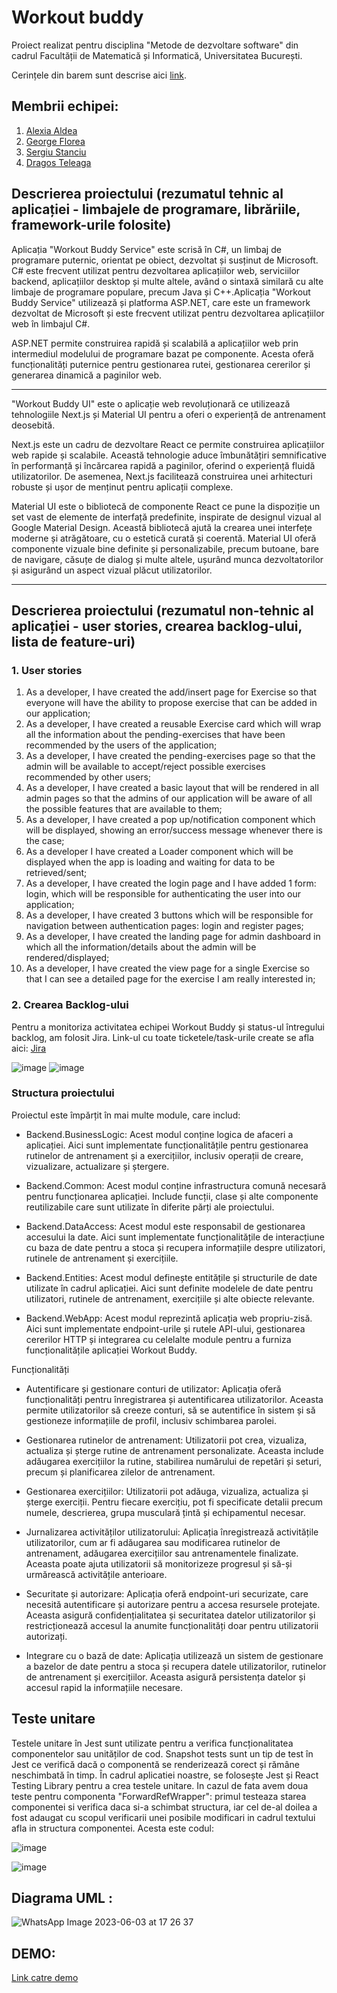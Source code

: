# Workout buddy

Proiect realizat pentru disciplina "Metode de dezvoltare software" din cadrul Facultății de Matematică și Informatică, Universitatea București.

Cerințele din barem sunt descrise aici [link](https://app.box.com/notes/46831554845?s=6ly7x02gnt1i3yyjb5hec4no4narasnu).

## Membrii echipei:

1. [Alexia Aldea](https://github.com/allee15)
2. [George Florea](https://github.com/jovialjoker)
3. [Sergiu Stanciu](https://github.com/Sergiu44)
4. [Dragos Teleaga](https://github.com/dragosteleaga)

## Descrierea proiectului (rezumatul tehnic al aplicației - limbajele de programare, librăriile, framework-urile folosite)

Aplicația "Workout Buddy Service" este scrisă în C#, un limbaj de programare puternic, orientat pe obiect, dezvoltat și susținut de Microsoft. C# este frecvent utilizat pentru dezvoltarea aplicațiilor web, serviciilor backend, aplicațiilor desktop și multe altele, având o sintaxă similară cu alte limbaje de programare populare, precum Java și C++.Aplicația "Workout Buddy Service" utilizează și platforma ASP.NET, care este un framework dezvoltat de Microsoft și este frecvent utilizat pentru dezvoltarea aplicațiilor web în limbajul C#.

ASP.NET permite construirea rapidă și scalabilă a aplicațiilor web prin intermediul modelului de programare bazat pe componente. Acesta oferă funcționalități puternice pentru gestionarea rutei, gestionarea cererilor și generarea dinamică a paginilor web.

----
"Workout Buddy UI" este o aplicație web revoluționară ce utilizează tehnologiile Next.js și Material UI pentru a oferi o experiență de antrenament deosebită.

Next.js este un cadru de dezvoltare React ce permite construirea aplicațiilor web rapide și scalabile. Această tehnologie aduce îmbunătățiri semnificative în performanță și încărcarea rapidă a paginilor, oferind o experiență fluidă utilizatorilor. De asemenea, Next.js facilitează construirea unei arhitecturi robuste și ușor de menținut pentru aplicații complexe.

Material UI este o bibliotecă de componente React ce pune la dispoziție un set vast de elemente de interfață predefinite, inspirate de designul vizual al Google Material Design. Această bibliotecă ajută la crearea unei interfețe moderne și atrăgătoare, cu o estetică curată și coerentă. Material UI oferă componente vizuale bine definite și personalizabile, precum butoane, bare de navigare, căsuțe de dialog și multe altele, ușurând munca dezvoltatorilor și asigurând un aspect vizual plăcut utilizatorilor.

----
## Descrierea proiectului (rezumatul non-tehnic al aplicației - user stories, crearea backlog-ului, lista de feature-uri)

### 1. User stories

1. As a developer, I have created the add/insert page for Exercise so that everyone will have the ability to propose exercise that can be added in our application;
2. As a developer, I have created a reusable Exercise card which will wrap all the information about the pending-exercises that have been recommended by the users of the application;
3. As a developer, I have created the pending-exercises page so that the admin will be available to accept/reject possible exercises recommended by other users;
4. As a developer, I have created a basic layout that will be rendered in all admin pages so that the admins of our application will be aware of all the possible features that are available to them;
5. As a developer, I have created a pop up/notification component which will be displayed, showing an error/success message whenever there is the case;
6. As a developer I have created a Loader component which will be displayed when the app is loading and waiting for data to be retrieved/sent;
7. As a developer, I have created the login page and I have added 1 form: login, which will be responsible for authenticating the user into our application;
8. As a developer, I have created 3 buttons which will be responsible for navigation between authentication pages: login and register pages;
9. As a developer, I have created the landing page for admin dashboard in which all the information/details about the admin will be rendered/displayed;
10. As a developer, I have created the view page for a single Exercise so that I can see a detailed page for the exercise I am really interested in;

### 2. Crearea Backlog-ului
Pentru a monitoriza activitatea echipei Workout Buddy și status-ul întregului backlog, am folosit Jira. Link-ul cu toate ticketele/task-urile create se afla aici: [Jira](https://broofs.atlassian.net/jira/core/projects/WOR/issues/?filter=allissues)

![image](https://github.com/WorkoutBuddyMDS/workout-buddy.service/assets/75164603/87ef386c-6d77-4973-b201-38fa19fee3de)
![image](https://github.com/WorkoutBuddyMDS/workout-buddy.service/assets/75164603/c3e3b87d-f714-42cd-91c4-6b9603220381)

### Structura proiectului
Proiectul este împărțit în mai multe module, care includ:

- Backend.BusinessLogic: Acest modul conține logica de afaceri a aplicației. Aici sunt implementate funcționalitățile pentru gestionarea rutinelor de antrenament și a exercițiilor, inclusiv operații de creare, vizualizare, actualizare și ștergere.

- Backend.Common: Acest modul conține infrastructura comună necesară pentru funcționarea aplicației. Include funcții, clase și alte componente reutilizabile care sunt utilizate în diferite părți ale proiectului.

- Backend.DataAccess: Acest modul este responsabil de gestionarea accesului la date. Aici sunt implementate funcționalitățile de interacțiune cu baza de date pentru a stoca și recupera informațiile despre utilizatori, rutinele de antrenament și exercițiile.

- Backend.Entities: Acest modul definește entitățile și structurile de date utilizate în cadrul aplicației. Aici sunt definite modelele de date pentru utilizatori, rutinele de antrenament, exercițiile și alte obiecte relevante.

- Backend.WebApp: Acest modul reprezintă aplicația web propriu-zisă. Aici sunt implementate endpoint-urile și rutele API-ului, gestionarea cererilor HTTP și integrarea cu celelalte module pentru a furniza funcționalitățile aplicației Workout Buddy.

Funcționalități
- Autentificare și gestionare conturi de utilizator: Aplicația oferă funcționalități pentru înregistrarea și autentificarea utilizatorilor. Aceasta permite utilizatorilor să creeze conturi, să se autentifice în sistem și să gestioneze informațiile de profil, inclusiv schimbarea parolei.

- Gestionarea rutinelor de antrenament: Utilizatorii pot crea, vizualiza, actualiza și șterge rutine de antrenament personalizate. Aceasta include adăugarea exercițiilor la rutine, stabilirea numărului de repetări și seturi, precum și planificarea zilelor de antrenament.

- Gestionarea exercițiilor: Utilizatorii pot adăuga, vizualiza, actualiza și șterge exerciții. Pentru fiecare exercițiu, pot fi specificate detalii precum numele, descrierea, grupa musculară țintă și echipamentul necesar.

- Jurnalizarea activităților utilizatorului: Aplicația înregistrează activitățile utilizatorilor, cum ar fi adăugarea sau modificarea rutinelor de antrenament, adăugarea exercițiilor sau antrenamentele finalizate. Aceasta poate ajuta utilizatorii să monitorizeze progresul și să-și urmărească activitățile anterioare.

- Securitate și autorizare: Aplicația oferă endpoint-uri securizate, care necesită autentificare și autorizare pentru a accesa resursele protejate. Aceasta asigură confidențialitatea și securitatea datelor utilizatorilor și restricționează accesul la anumite funcționalități doar pentru utilizatorii autorizați.

- Integrare cu o bază de date: Aplicația utilizează un sistem de gestionare a bazelor de date pentru a stoca și recupera datele utilizatorilor, rutinelor de antrenament și exercițiilor. Aceasta asigură persistența datelor și accesul rapid la informațiile necesare.

## Teste unitare

Testele unitare în Jest sunt utilizate pentru a verifica funcționalitatea componentelor sau unităților de cod. Snapshot tests sunt un tip de test în Jest ce verifică dacă o componentă se renderizează corect și rămâne neschimbată în timp. În cadrul aplicatiei noastre, se folosește Jest și React Testing Library pentru a crea testele unitare. In cazul de fata avem doua teste pentru componenta "ForwardRefWrapper": primul testeaza starea componentei si verifica daca si-a schimbat structura, iar cel de-al doilea a fost adaugat cu scopul verificarii unei posibile modificari in cadrul textului afla in structura componentei. Acesta este codul:

![image](https://github.com/WorkoutBuddyMDS/workout-buddy.service/assets/75164603/5b012acd-c3c4-44a0-8d1b-17d7a4d52251)

![image](https://github.com/WorkoutBuddyMDS/workout-buddy.service/assets/75164603/15e6d053-5234-42d3-a88b-e2d7bc95a8b8)

## Diagrama UML :

![WhatsApp Image 2023-06-03 at 17 26 37](https://github.com/WorkoutBuddyMDS/workout-buddy.service/assets/91975287/5202c378-db2e-477b-ba09-60add1976250)

## DEMO: 
[Link catre demo](https://www.youtube.com/watch?v=31iZq0v-0VA&ab_channel=JovialJoker)
